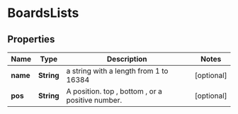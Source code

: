 # BoardsLists

## Properties
Name | Type | Description | Notes
------------ | ------------- | ------------- | -------------
**name** | **String** | a string with a length from 1 to 16384 |  [optional]
**pos** | **String** | A position. top , bottom , or a positive number. |  [optional]

